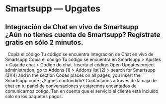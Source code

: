 # Smartsupp — Upgates
## Integración de Chat en vivo de Smartsupp ¿Aún no tienes cuenta de Smartsupp? Regístrate gratis en sólo 2 minutos.
  Copia el código Tu código se encuentra 
Integración de Chat en vivo de Smartsupp
Copia el código
Tu código se encuentra en Smartsupp > Ajustes > Caja de chat > Código de chat.
Inserta el código
Open Upgates project administration, go to Addons (1) > Addons list (2) > search for Smartsupp (3)(4) and in the section Codes places on all pages, you insert the Smartsupp code.
¿Sigues confundido? Contáctanos a través de la caja de chat en tu panel de conversaciones y estaremos encantados de comunicarnos cotigo. Ten en cuenta que el servicio al cliente está incluido solo en los paquetes pagos.

